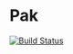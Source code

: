 # Pak


[![Build Status](https://travis-ci.org/stormogulen/Pak.svg?branch=master)](https://travis-ci.org/stormogulen/Pak)

